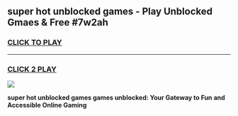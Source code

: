 
## super hot unblocked games - Play Unblocked Gmaes & Free #7w2ah
<h3>
<a href="https://news.freeplayer.one?title=super_hot_unblocked_games&ref=03M">CLICK TO PLAY</a></h3>
<hr>

<h3>
<a href="https://news.freeplayer.one?title=super_hot_unblocked_games&ref=03M">CLICK 2 PLAY</a>
  
</h3>

<a href="https://news.freeplayer.one?title=super_hot_unblocked_games&ref=03M"><img src="https://clearcache.store/games.png"></a>


**super hot unblocked games games unblocked: Your Gateway to Fun and Accessible Online Gaming**
